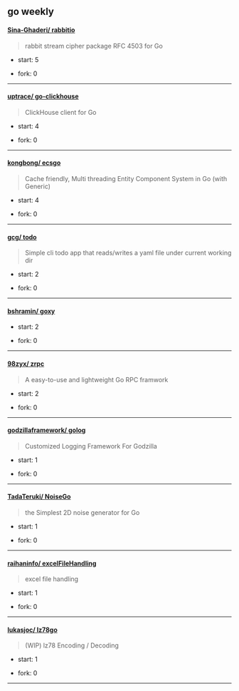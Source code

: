 ## go weekly

#### [Sina-Ghaderi/ rabbitio](https://github.com/Sina-Ghaderi/rabbitio)
>  rabbit stream cipher package RFC 4503 for Go
+ start: 5
+ fork: 0
---
#### [uptrace/ go-clickhouse](https://github.com/uptrace/go-clickhouse)
>  ClickHouse client for Go
+ start: 4
+ fork: 0
---
#### [kongbong/ ecsgo](https://github.com/kongbong/ecsgo)
>  Cache friendly, Multi threading Entity Component System in Go (with Generic)
+ start: 4
+ fork: 0
---
#### [gcg/ todo](https://github.com/gcg/todo)
>  Simple cli todo app that reads/writes a yaml file under current working dir
+ start: 2
+ fork: 0
---
#### [bshramin/ goxy](https://github.com/bshramin/goxy)
>  
+ start: 2
+ fork: 0
---
#### [98zyx/ zrpc](https://github.com/98zyx/zrpc)
>  A easy-to-use and lightweight Go RPC framwork
+ start: 2
+ fork: 0
---
#### [godzillaframework/ golog](https://github.com/godzillaframework/golog)
>  Customized Logging Framework For Godzilla
+ start: 1
+ fork: 0
---
#### [TadaTeruki/ NoiseGo](https://github.com/TadaTeruki/NoiseGo)
>  the Simplest 2D noise generator for Go
+ start: 1
+ fork: 0
---
#### [raihaninfo/ excelFileHandling](https://github.com/raihaninfo/excelFileHandling)
>  excel file handling 
+ start: 1
+ fork: 0
---
#### [lukasjoc/ lz78go](https://github.com/lukasjoc/lz78go)
>  (WIP) lz78 Encoding / Decoding
+ start: 1
+ fork: 0
---